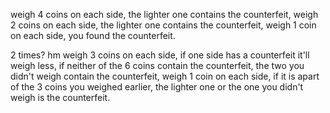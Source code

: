 weigh 4 coins on each side,
the lighter one contains the counterfeit,
weigh 2 coins on each side,
the lighter one contains the counterfeit, 
weigh 1 coin on each side,
you found the counterfeit.





2 times? hm
weigh 3 coins on each side, if one side has a counterfeit it'll weigh less, if neither of the 6 coins contain the counterfeit, the two you didn't weigh contain the counterfeit,
weigh 1 coin on each side, if it is apart of the 3 coins you weighed earlier, the lighter one or the one you didn't weigh is the counterfeit.